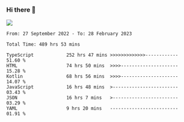 ### Hi there 👋

<!--<a href="https://github.com/search?o=desc&q=author%3Abushiyi&s=committer-date&type=Commits">-->
<!--    <img align="center" height = "178" src="https://github-readme-stats.vercel.app/api?username=bushiyi&count_private=true&show_icons=true&theme=noctis_minimus&hide=contribs&include_all_commits=true" />-->
<!--</a>-->
<!--<a href="https://github.com/bushiyi?tab=repositories">-->
<!--    <img align="center" height = "178" src="https://github-readme-stats.vercel.app/api/top-langs/?username=bushiyi&count_private=true&theme=noctis_minimus" />-->
<!--</a>-->
 
<!-- [![Ashutosh's github activity graph](https://activity-graph.herokuapp.com/graph?username=bushiyi&theme=react&bg_color=1B2932&point=698B69&line=698B69)](https://github.com/ashutosh00710/github-readme-activity-graph)
 -->


![](https://raw.githubusercontent.com/bushiyi/bushiyi/master/assets/github-contribution-grid-snake.svg)

<!--START_SECTION:waka-->

```text
From: 27 September 2022 - To: 28 February 2023

Total Time: 489 hrs 53 mins

TypeScript            252 hrs 47 mins >>>>>>>>>>>>>------------   51.60 %
HTML                  74 hrs 50 mins  >>>>---------------------   15.28 %
Kotlin                68 hrs 56 mins  >>>>---------------------   14.07 %
JavaScript            16 hrs 48 mins  >------------------------   03.43 %
JSON                  16 hrs 7 mins   >------------------------   03.29 %
YAML                  9 hrs 20 mins   -------------------------   01.91 %
```

<!--END_SECTION:waka-->

